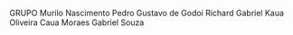 GRUPO
Murilo Nascimento
Pedro Gustavo de Godoi
Richard Gabriel
Kaua Oliveira
Caua Moraes
Gabriel Souza

